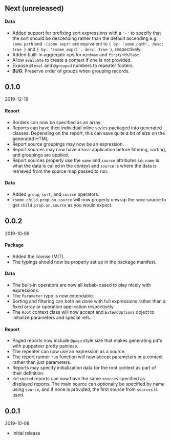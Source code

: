 ## Next (unreleased)

#### Data

* Added support for prefixing sort expressions with a `'-'` to specify that the sort should be descending rather than the default ascending e.g. `-some.path` and `-(some expr)` are equivalent to `{ by: 'some.path', desc: true }` and `{ by: '(some expr)', desc: true }`, respectively.
* Added built-in aggregate ops for `min`/`max` and `first`/`nth`/`last`.
* Allow `evaluate` to create a context if one is not provided.
* Expose `@level` and `@grouped` numbers to repeater footers.
* __BUG__: Preserve order of groups when grouping records.


## 0.1.0

2019-12-19

#### Report

* Borders can now be specified as an array.
* Reports can have their individual inline styles packaged into generated classes. Depending on the report, this can save quite a bit of size on the generated HTML.
* Report source groupings may now be an expression.
* Report sources may now have a `base` application before filtering, sorting, and groupings are applied.
* Report sources properly use the `name` and `source` attributes i.e. `name` is what the data is called in the context and `source` is where the data is retrieved from the source map passed to run.

#### Data

* Added `group`, `sort`, and `source` operators.
* `+some.child.prop.on.source` will now properly unwrap the `some` source to get `child.prop.on.source` as you would expect.


## 0.0.2

2019-10-09

#### Package

* Added the license (MIT).
* The typings should now be properly set up in the package manifest.

#### Data

* The built-in operators are now all kebab-cased to play nicely with expressions.
* The `Parameter` type is now extendable.
* Sorting and filtering can both be done with full expressions rather than a fixed array or operation application respectively.
* The `Root` context class will now accept and `ExtendOptions` object to initialize parameters and special refs.

#### Report

* Paged reports now include `@page` style size that makes generating pdfs with puppeteer pretty painless.
* The repeater can now use an expression as a source.
* The report runner `run` function will now accept parameters or a context rather than just parameters.
* Reports may specify initialization data for the root context as part of their definition.
* `delimited` reports can now have the same `sources` specified as displayed reports. The main source can optionally be specified by name using `source`, and if none is provided, the first source from `sources` is used.


## 0.0.1

2019-10-08

* Initial release